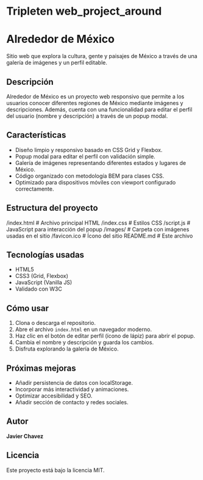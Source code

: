 # Tripleten web_project_around

# Alrededor de México

Sitio web que explora la cultura, gente y paisajes de México a través de una galería de imágenes y un perfil editable.

## Descripción

Alrededor de México es un proyecto web responsivo que permite a los usuarios conocer diferentes regiones de México mediante imágenes y descripciones. Además, cuenta con una funcionalidad para editar el perfil del usuario (nombre y descripción) a través de un popup modal.

## Características

- Diseño limpio y responsivo basado en CSS Grid y Flexbox.
- Popup modal para editar el perfil con validación simple.
- Galería de imágenes representando diferentes estados y lugares de México.
- Código organizado con metodología BEM para clases CSS.
- Optimizado para dispositivos móviles con viewport configurado correctamente.

## Estructura del proyecto

/index.html # Archivo principal HTML
/index.css # Estilos CSS
/script.js # JavaScript para interacción del popup
/images/ # Carpeta con imágenes usadas en el sitio
/favicon.ico # Ícono del sitio
README.md # Este archivo


## Tecnologías usadas

- HTML5
- CSS3 (Grid, Flexbox)
- JavaScript (Vanilla JS)
- Validado con W3C

## Cómo usar

1. Clona o descarga el repositorio.
2. Abre el archivo `index.html` en un navegador moderno.
3. Haz clic en el botón de editar perfil (ícono de lápiz) para abrir el popup.
4. Cambia el nombre y descripción y guarda los cambios.
5. Disfruta explorando la galería de México.

## Próximas mejoras

- Añadir persistencia de datos con localStorage.
- Incorporar más interactividad y animaciones.
- Optimizar accesibilidad y SEO.
- Añadir sección de contacto y redes sociales.

## Autor

**Javier Chavez**

## Licencia

Este proyecto está bajo la licencia MIT.
